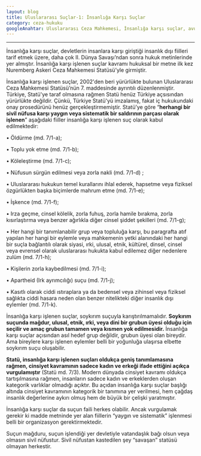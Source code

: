 ```yaml
---
layout: blog
title: Uluslararası Suçlar-1: İnsanlığa Karşı Suçlar 
category: ceza-hukuku
googleAnahtar: Uluslararası Ceza Mahkemesi, İnsanlığa karşı suçlar, avukat, avukat Baran Dogan
---
```

--- 
İnsanlığa karşı suçlar, devletlerin insanlara karşı giriştiği insanlık dışı fiilleri tarif etmek üzere, daha çok II. Dünya Savaşı’ndan sonra hukuk metinlerinde yer almıştır. İnsanlığa karşı işlenen suçlar kavramı hukuksal bir metne ilk kez Nuremberg Askeri Ceza Mahkemesi Statüsü’yle girmiştir. 

İnsanlığa karşı işlenen suçlar, 2002'den beri yürürlükte bulunan Uluslararası Ceza Mahkemesi Statüsü’nün 7. maddesinde ayrıntılı düzenlenmiştir. Türkiye, Statü'ye taraf olmasına rağmen Statü henüz Türkiye açsısından yürürlükte değildir. Çünkü, Türkiye Statü'yü imzalamış, fakat iç hukukundaki onay prosedürünü henüz gerçekleştirmemiştir. Statü’ye göre “**herhangi bir sivil nüfusa karşı yaygın veya sistematik bir saldırının parçası olarak işlenen**” aşağıdaki fiiller insanlığa karşı işlenen suç olarak kabul edilmektedir: 

•	Öldürme (md. 7/1-a);

• Toplu yok etme (md. 7/1-b); 

• Köleleştirme (md. 7/1-c); 

• Nüfusun sürgün edilmesi veya zorla nakli (md. 7/1-d) ;   

• Uluslararası hukukun temel kurallarını ihlal ederek, hapsetme veya fiziksel özgürlükten başka biçimlerde mahrum etme (md. 7/1-e);  

• İşkence (md. 7/1-f); 

• Irza geçme, cinsel kölelik, zorla fuhuş, zorla hamile bırakma, zorla kısırlaştırma veya benzer ağırlıkla diğer cinsel şiddet şekilleri (md. 7/1-g); 

• Her hangi bir tanımlanabilir grup veya topluluğa karşı, bu paragrafta atıf yapılan her hangi bir eylemle veya mahkemenin yetki alanındaki her hangi bir suçla bağlantılı olarak siyasi, ırki, ulusal, etnik, kültürel, dinsel, cinsel veya evrensel olarak uluslararası hukukta kabul edilemez diğer nedenlere zulüm (md. 7/1-h); 

• Kişilerin zorla kaybedilmesi (md. 7/1-i);  

• Apartheid (Irk ayrımcılığı) suçu (md. 7/1-j);  

• Kasıtlı olarak ciddi ıstıraplara ya da bedensel veya zihinsel veya fiziksel sağlıkta ciddi hasara neden olan benzer nitelikteki diğer insanlık dışı eylemler (md. 7/1-k). 

İnsanlığa karşı işlenen suçlar, soykırım suçuyla karıştırılmamalıdır. **Soykırım suçunda mağdur, ulusal, etnik, ırki, veya dini bir grubun üyesi olduğu için seçilir ve amaç grubun tamamen veya kısmen yok edilmesidir.** İnsanlığa karşı suçlar açısından asıl hedef grup değildir, grubun üyesi olan bireydir. Ama bireylere karşı işlenen eylemler belli bir yoğunluğa ulaşırsa elbette soykırım suçu oluşabilir. 

**Statü, insanlığa karşı işlenen suçları oldukça geniş tanımlamasına rağmen, cinsiyet kavramının sadece kadın ve erkeği ifade ettiğini açıkça vurgulamıştır** (Statü md. 7/3). Modern dünyada cinsiyet kavramı oldukça tartışılmasına rağmen, insanların sadece kadın ve erkeklerden oluşan kategorik varlıklar olmadığı açıktır. Bu açıdan insanlığa karşı suçlar başlığı altında cinsiyet kavramının kategorik bir tanımına yer verilmesi, hem çağdaş insanlık değerlerine aykırı olmuş hem de büyük bir çelişki yaratmıştır.  

İnsanlığa karşı suçlar da suçun faili herkes olabilir. Ancak vurgulamak gerekir ki madde metninde yer alan fiillerin “yaygın ve sistematik” işlenmesi belli bir organizasyon gerektirmektedir. 

Suçun mağduru, suçun işlendiği yer devletiyle vatandaşlık bağı olsun veya olmasın sivil nüfustur. Sivil nüfustan kastedilen şey “savaşan” statüsü olmayan herkestir.
